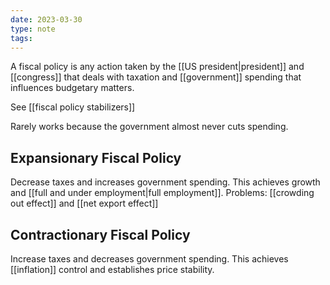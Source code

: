```yaml
---
date: 2023-03-30
type: note
tags: 
---
```


A fiscal policy is any action taken by the [[US president|president]] and [[congress]] that deals with taxation and [[government]] spending that influences budgetary matters.

See [[fiscal policy stabilizers]]

Rarely works because the government almost never cuts spending.

## Expansionary Fiscal Policy
Decrease taxes and increases government spending. This achieves growth and [[full and under employment|full employment]].
Problems: [[crowding out effect]] and [[net export effect]]

## Contractionary Fiscal Policy
Increase taxes and decreases government spending. This achieves [[inflation]] control and establishes price stability.
